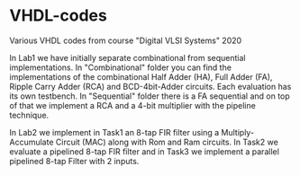 # VHDL-codes
Various VHDL codes from course "Digital VLSI Systems" 2020

In Lab1 we have initially separate combinational from sequential implementations. In "Combinational" folder you can find the implementations of the combinational 
Half Adder (HA), Full Adder (FA), Ripple Carry Adder (RCA) and BCD-4bit-Adder circuits. Each evaluation has its own testbench.
In "Sequential" folder there is a FA sequential and on top of that we implement a RCA and a 4-bit multiplier with the pipeline technique.



In Lab2 we implement in Task1 an 8-tap FIR filter using a Multiply-Accumulate Circuit (MAC) along with Rom and Ram circuits.
In Task2 we evaluate a pipelined 8-tap FIR filter and in Task3 we implement a parallel pipelined 8-tap Filter with 2 inputs.


